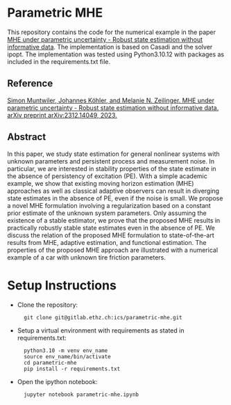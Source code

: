 # Parametric MHE

This repository contains the code for the numerical example in the paper [MHE under parametric uncertainty - Robust state estimation without informative data](https://arxiv.org/abs/2312.14049). The implementation is based on Casadi and the solver ipopt.
The implementation was tested using Python3.10.12 with packages as included in the requirements.txt file.

## Reference

[Simon Muntwiler, Johannes Köhler, and Melanie N. Zeilinger. MHE under parametric uncertainty - Robust state estimation without informative data. arXiv preprint arXiv:2312.14049, 2023.](https://arxiv.org/abs/2312.14049)

## Abstract

In this paper, we study state estimation for general nonlinear systems with unknown parameters and persistent process and measurement noise. In particular, we are interested in stability properties of the state estimate in the absence of persistency of excitation (PE). With a simple academic example, we show that existing moving horizon estimation (MHE) approaches as well as classical adaptive observers can result in diverging state estimates in the absence of PE, even if the noise is small. We propose a novel MHE formulation involving a regularization based on a constant prior estimate of the unknown system parameters. Only assuming the existence of a stable estimator, we prove that the proposed MHE results in practically robustly stable state estimates even in the absence of PE. We discuss the relation of the proposed MHE formulation to state-of-the-art results from MHE, adaptive estimation, and functional estimation. The properties of the proposed MHE approach are illustrated with a numerical example of a car with unknown tire friction parameters. 

# Setup Instructions
* Clone the repository:

        git clone git@gitlab.ethz.ch:ics/parametric-mhe.git

* Setup a virtual environment with requirements as stated in requirements.txt:

        python3.10 -m venv env_name
        source env_name/bin/activate
        cd parametric-mhe
        pip install -r requirements.txt
        
* Open the ipython notebook:

        jupyter notebook parametric-mhe.ipynb

